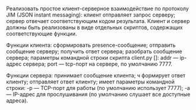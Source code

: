 Реализовать простое клиент-серверное взаимодействие по протоколу JIM (JSON instant messaging): клиент отправляет запрос серверу;
сервер отвечает соответствующим кодом результата. 
Клиент и сервер должны быть реализованы в виде отдельных скриптов, содержащих соответствующие функции. 

Функции клиента: 
сформировать presence-сообщение; 
отправить сообщение серверу; 
получить ответ сервера; 
разобрать сообщение сервера; 
параметры командной строки скрипта client.py
<addr> [<port>]: addr — ip-адрес сервера; 
port — tcp-порт на сервере, по умолчанию 7777.

Функции сервера: принимает сообщение клиента; ч 
формирует ответ клиенту; 
отправляет ответ клиенту; 
имеет параметры командной строки: 
-p <port> — TCP-порт для работы (по умолчанию использует 7777); 
-a <addr> — IP-адрес для прослушивания (по умолчанию слушает все доступные адреса).